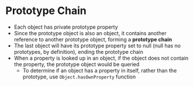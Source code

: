# Prototype Chain

- Each object has private prototype property
- Since the prototype object is also an object, it contains another reference to
  another prototype object, forming a **prototype chain**
- The last object will have its prototype property set to null (null has no
  prototypes, by definition), ending the prototype chain
- When a property is looked up in an object, if the object does not contain the
  property, the prototype object would be queried
     - To determine if an object has a property in itself, rather than the
       prototype, use `Object.hasOwnProperty` function
